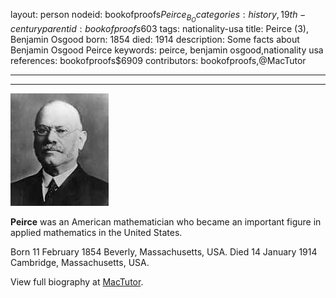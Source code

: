 layout: person
nodeid: bookofproofs$Peirce_B_O
categories: history,19th-century
parentid: bookofproofs$603
tags: nationality-usa
title: Peirce (3), Benjamin Osgood
born: 1854
died: 1914
description: Some facts about Benjamin Osgood Peirce
keywords: peirce, benjamin osgood,nationality usa
references: bookofproofs$6909
contributors: bookofproofs,@MacTutor

---


---

![Peirce_B_O.jpg](https://github.com/bookofproofs/bookofproofs.github.io/blob/main/_sources/_assets/images/portraits/Peirce_B_O.jpg?raw=true)

**Peirce** was an American mathematician who became an important figure in applied mathematics in the United States.

Born 11 February 1854 Beverly, Massachusetts, USA. Died 14 January 1914 Cambridge, Massachusetts, USA.


View full biography at [MacTutor](https://mathshistory.st-andrews.ac.uk/Biographies/Peirce_B_O/).